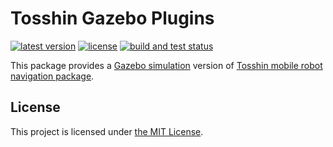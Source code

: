 # Tosshin Gazebo Plugins

[![latest version](https://img.shields.io/github/v/release/threeal/tosshin_sim.svg)](https://github.com/threeal/tosshin_sim/releases/)
[![license](https://img.shields.io/github/license/threeal/tosshin_sim.svg)](./LICENSE)
[![build and test status](https://github.com/threeal/tosshin_sim/actions/workflows/build-and-test.yml/badge.svg)](https://github.com/threeal/tosshin_sim/actions)

This package provides a [Gazebo simulation](http://gazebosim.org/) version of [Tosshin mobile robot navigation package](https://github.com/threeal/tosshin).

## License

This project is licensed under [the MIT License](./LICENSE).
